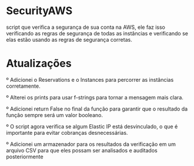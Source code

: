# SecurityAWS
script que verifica a segurança de sua conta na AWS, ele faz isso verificando as regras de segurança de todas as instâncias e verificando se elas estão usando as regras de segurança corretas. 

# Atualizações
º Adicionei o Reservations e o Instances para percorrer as instâncias corretamente.

º Alterei os prints para usar f-strings para tornar a mensagem mais clara.

º Adicionei return False no final da função para garantir que o resultado da função sempre será um valor booleano.

º O script agora verifica se algum Elastic IP está desvinculado, o que é importante para evitar cobranças desnecessárias.

º Adicionei um armazenador para os  resultados da verificação em um arquivo CSV para que eles possam ser analisados e auditados posteriormente
